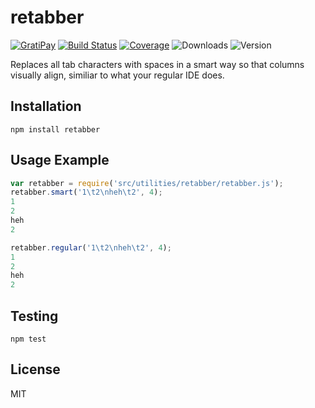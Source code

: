 # retabber

[![GratiPay](https://img.shields.io/gratipay/user/alexgorbatchev.svg)](https://gratipay.com/alexgorbatchev/)
[![Build Status](https://travis-ci.org/syntaxhighlighter/retabber.svg)](https://travis-ci.org/syntaxhighlighter/retabber)
[![Coverage](https://img.shields.io/codecov/c/github/syntaxhighlighter/retabber.svg)](https://codecov.io/github/syntaxhighlighter/retabber)
![Downloads](https://img.shields.io/npm/dm/retabber.svg)
![Version](https://img.shields.io/npm/v/retabber.svg)

Replaces all tab characters with spaces in a smart way so that columns visually align, similiar to what your regular IDE does.

## Installation

```
npm install retabber
```

## Usage Example

```js
var retabber = require('src/utilities/retabber/retabber.js');
retabber.smart('1\t2\nheh\t2', 4);
1
2
heh
2

retabber.regular('1\t2\nheh\t2', 4);
1
2
heh
2
```

## Testing

```
npm test
```

## License

MIT
